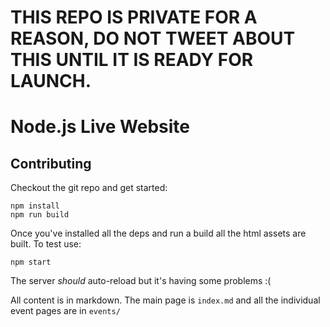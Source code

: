 # THIS REPO IS PRIVATE FOR A REASON, DO NOT TWEET ABOUT THIS UNTIL IT IS READY FOR LAUNCH.

# Node.js Live Website

## Contributing

Checkout the git repo and get started:

```
npm install
npm run build
```

Once you've installed all the deps and run a build all the html assets are built. To test use:

```
npm start
```

The server *should* auto-reload but it's having some problems :(
  
All content is in markdown. The main page is `index.md` and all the individual event pages are in `events/`
